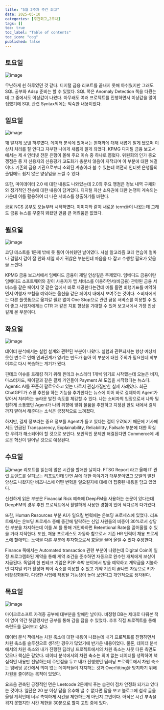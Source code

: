 ```yaml
---
title: "5월 2주차 주간 회고"
date: 2025-05-10
categories: [주간회고,2주차]
tags: []
toc: true
toc_label: "Table of contents"
toc_icon: "cog"
published: false
---
```


## 토요일
![image](https://github.com/user-attachments/assets/190b868f-133f-4bee-b3ca-8c8b61eecf74)

무난하게 쉰 하루였던 것 같다. 디지털 금융 리포트를 끝내지 못해 아쉬웠지만 그래도 SQL 공부와 Adsp 준비는 할 수 있었다. SQL 쪽은 Anomaly Detection 쪽을 다뤘는데 그 중에서도 이상값이 나왔다. 아무래도 여러 프로젝트를 진행하면서 이상값을 많이 접했기에 SQL 관련 Syntax외에는 익숙한 내용이었다.
## 일요일
![image](https://github.com/user-attachments/assets/b410c8de-46d5-4891-9359-0aa79bf9f68d)

꽤 알차게 보낸 하루였다. 데이터 분석에 있어서는 윈저화에 대해 새롭게 알게 됐으며 이상치 처리를 잘 안다고 자부한 나에게 새롭게 알게 되었다. KPMG 디지털 금융 보고서에서는 제 4 인터넷 전문 은행이 올해 주요 이슈 중 하나로 뽑혔다. 위원회의 인가 중요 쟁점은 중 저 신용자의 신용평가 고도화가 충분치 않음이 지적되며 이 부분에 대한 해결이다. 기존의 금융 기관으로부터 소외된 계층이라 볼 수 있는데 여전히 인터넷 은행들의 출범에도 쉽지 않은 양상임을 느낄 수 있다. 

또한, 마이데이터 2.0 에 대한 내용도 나와있는데 2.0의 주요 쟁점은 정보 내역 구체화와 정기적인 전송에 대한 내용이 담겨있다. 디지털 자산 소유권에 대한 논쟁이 계속되는 가운데 이를 활용하여 더 나은 서비스를 창출하기를 바란다. 

금융 NCS 공부도 오늘부터 시작하였다. 이미지와 같이 새로운 term들이 나왔는데 그래도 금융 뉴스를 꾸준히 봐왔던 만큼 큰 어려움은 없었다. 
## 월요일
![image](https://github.com/user-attachments/assets/5e43c5d9-2bd8-41a6-8bee-39cabbb63b42)

코딩 테스트를 1문제 밖에 못 풀어 아쉬웠던 날이였다. 사실 알고리즘 코테 연습이 얼마나 걸릴지 감이 잘 안와 제일 하기 귀찮은 부분인데 마음을 다 잡고 수행할 필요가 있음을 느낀다. 

KPMG 금융 보고서에서 임베디드 금융이 제일 인상깊은 주제였다. 임베디드 금융이란 임베디드 소프트웨어와 같이 사용자가 앱 서비스를 이용하면서(비금융) 관련된 금융 서비스를 같은 페이지 및 같은 앱에서 바로 제공한다는건데 예를 들면 비행기표를 예약하면서 여행자 보험을 예약하는 옵션을 같은 페이지 내에서 보여주는 것이다. 소비자에게는 다른 플랫폼으로 옮겨갈 필요 없이 One Stop으로 관련 금융 서비스를 이용할 수 있어 좋고 사업자에게는 CTR 과 같은 지표 향상을 기대할 수 있어 보고서에서 가장 인상 깊게 본 부분이다. 
## 화요일
![image](https://github.com/user-attachments/assets/837a4060-6425-4058-b4e6-6bb74dad86b9)

데이터 분석에서는 실험 설계와 관련된 부분이 나왔다. 실험과 관련되서는 항상 예상치 못한 변수로 인해 인과관계가 엉키는 빈도가 높아 이 부분에 대한 주의가 필요한데 학부 이후로 다시 복습하는 계기가 됐다. 

핀테크 이슈를 트래킹 하기 위해 핀테크 뉴스레터 1개씩 읽기로 시작했는데 오늘은 비자, 마스터카드, 페이팔과 같은 결제 거인들이 Payment AI 도입을 시작했다는 뉴스다. Agentic AI를 꾸준히 팔로우하고 있는 나로서 관심가질만한 실제 사례였다. 최근 ChatGPT가 쇼핑 추천을 하는 기능을 추가한다는 뉴스에 이어 바로 결제까지 Agent가 맡아서 처리하는 놀라운 발전 속도를 체감할 수 있다. 나는 소비자의 입장으로서 나와 밀접하게 소통했던 Agent가 나의 취향에 맞춰 물품을 추천하고 지정된 한도 내에서 결제 까지 맡아서 해준다는 소식은 긍정적으로 느껴졌다.

하지만, 결제 정보라는 중요 정보를 Agent가 들고 있다는 점이 우려되기 때문에 기사에서도 언급된 Transparency, Explainability, Reliabilitty, Failsafe 부분에 대한 확실한 우려가 해소되어야 할 것으로 보인다. 보안적인 문제만 해결된다면 Commerce에 새로운 혁신이 일어날 것으로 예상된다.

## 수요일
![image](https://github.com/user-attachments/assets/c0d505f1-95bf-41eb-bc6e-8614781ae478)
리포트를 읽는데 많은 시간을 할애한 날이다. FTSG Report 라고 올해 IT 관련 트렌드를 살펴보는 리포트인데 단연 AI에 대한 이야기가 대부분이였고 모델의 발전 양상도 나왔지만 비즈니스에 어떤 변혁을 일으킬지에 대해 더 집중된 내용을 담고 있었다.

신선하게 읽은 부분은 Financial Risk 예측에 DeepFM을 사용하는 논문이 있다는데 DeepFM의 경우 추천 프로젝트에서 활발하게 사용한 경험이 있어 색다르게 다가왔다. 

또한, Human Resources 부분 AI가 일으킬 변혁에는 온보딩 프로세스에 있었다. 리포트에서는 온보딩 프로세스 중에 중간에 탈락하는 신입 사원들의 비중이 30%로서 상당한 부분을 차지하는데 이를 AI 를 통해 개인화하면 Retentional Rate을 끌어올릴 수 있을 거라 지적한다. 또한, 채용 프로세스도 자동화 함으로서 기존 HR 인력이 채용 프로세스에 할애되는 노력을 다른 부분에 투자함으로서 효율을 끌어 올릴 수 있다 주장한다.

Finance 쪽에서는 Automated transaction 관련 부분이 나왔는데 Digital Coin이 일정 프로그램화된 계약을 통해 계약 조건을 준수하면 자동으로 완수한 개체에게 보상이 지급된다. 독일의 한 핀테크 기업은 P2P 숙박 분야에서 방을 예약하고 계약금을 지불하면 디지털 키가 활성화 되어 숙소를 이용할 수 있고 계약 기간이 끝나면 자동으로 키가 비활성화된다. 다양한 사업에 적용될 가능성이 높아 보인다고 개인적으로 생각된다.
## 목요일
![image](https://github.com/user-attachments/assets/501b97f4-0f77-40ae-bbd5-a828f07c05b4)

마이크로소프트 자격증 공부에 대부분을 할애한 날이다. 비정형 DB는 제대로 다뤄본 적이 없어 약간 헷갈렸지만 공부를 통해 감을 잡을 수 있었다. 추후 직접 프로젝트를 통해 숙련도를 길러보고 싶다. 

데이터 분석 책에서는 차원 축소에 대한 내용이 나왔는데 내가 프로젝트를 진행하면서 차원 축소를 솔루션으로 생각한 경우가 많았기에 반가운 내용이었다. 물론, 데이터 분석에서의 차원 축소와 내가 진행한 딥러닝 프로젝트에서의 차원 축소는 사뭇 다른 측면도 있으나 핵심은 같았다. 데이터 분석에서의 차원 축소는 의미 없는 데이터를 생략하여 핵심적인 내용만 전달하는데 주안점을 두고 내가 진행했던 딥러닝 프로젝트에서 차원 축소는 임베딩 공간에서 의미 없는 데이터들이 차지하는 것과 Overfitting을 방지하기 위해 차원을 줄이려는 목적이 있었다. 

요즈음 관측된 긍정적인 면은 Leetcode 2문제씩 푸는 습관이 점차 안정화 되가고 있다는 것이다. 일단은 20 분 이상 답을 유추해 낼 수 없다면 답을 보고 블로그에 첨삭 글을 올릴 계획인데 너무 촉박하게 시간을 제한하는게 아닌지 고민이다. 아직은 시간 부족을 겪지 못했지만 시간 제한을 30분으로 할지 고민 중에 있다.
